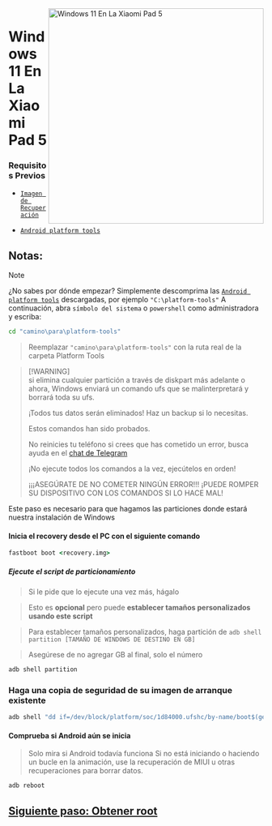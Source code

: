 <img align="right" src="https://raw.githubusercontent.com/erdilS/Port-Windows-11-Xiaomi-Pad-5/main/nabu.png" width="425" alt="Windows 11 En La Xiaomi Pad 5">

# Windows 11 En La Xiaomi Pad 5


### Requisitos Previos
  
- [```Imagen de Recuperación```](https://github.com/erdilS/Port-Windows-11-Xiaomi-Pad-5/releases/download/1.0/recovery.img)

- [```Android platform tools```](https://developer.android.com/studio/releases/platform-tools)

## Notas:

> [!NOTE]
> ¿No sabes por dónde empezar? Simplemente descomprima las [```Android platform tools```](https://developer.android.com/studio/releases/platform-tools) descargadas, por ejemplo ```"C:\platform-tools"``` A continuación, abra ```símbolo del sistema``` o `powershell` como administradora y escriba:
```cmd
cd "camino\para\platform-tools"
```
> Reemplazar  `"camino\para\platform-tools"` con la ruta real de la carpeta Platform Tools

> [!WARNING]\
> si elimina cualquier partición a través de diskpart más adelante o ahora, Windows enviará un comando ufs que se malinterpretará y borrará toda su ufs.
> 
> ¡Todos tus datos serán eliminados! Haz un backup si lo necesitas.
> 
> Estos comandos han sido probados.
> 
> No reinicies tu teléfono si crees que has cometido un error, busca ayuda en el [chat de Telegram](https://t.me/nabuwoa)
>
> 
> ¡No ejecute todos los comandos a la vez, ejecútelos en orden!
>
> ¡¡¡ASEGÚRATE DE NO COMETER NINGÚN ERROR!!! ¡PUEDE ROMPER SU DISPOSITIVO CON LOS COMANDOS SI LO HACE MAL!

Este paso es necesario para que hagamos las particiones donde estará nuestra instalación de Windows

#### Inicia el recovery desde el PC con el siguiente comando
```cmd
fastboot boot <recovery.img>
```
##### Ejecute el script de particionamiento

> Si le pide que lo ejecute una vez más, hágalo

> Esto es **opcional** pero puede **establecer tamaños personalizados usando este script**

> Para establecer tamaños personalizados, haga partición de  ```adb shell partition [TAMAÑO DE WINDOWS DE DESTINO EN GB] ```

> Asegúrese de no agregar GB al final, solo el número

```cmd
adb shell partition
```

### Haga una copia de seguridad de su imagen de arranque existente

```cmd
adb shell "dd if=/dev/block/platform/soc/1d84000.ufshc/by-name/boot$(getprop ro.boot.slot_suffix) of=/tmp/normal_boot.img" && adb pull /tmp/normal_boot.img
```


#### Comprueba si Android aún se inicia
> Solo mira si Android todavía funciona
Si no está iniciando o haciendo un bucle en la animación, use la recuperación de MIUI u otras recuperaciones para borrar datos.

```cmd
adb reboot
```

## [Siguiente paso: Obtener root ](/guide/Español/2-rootguide-es.md)
